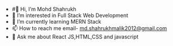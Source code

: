 - #👋 Hi, I’m Mohd Shahrukh
- 👀 I’m interested in Full Stack Web Development
- 🌱 I’m currently learning MERN Stack
- 📫 How to reach me email- md.shahrukhmalik2012@gmail.com
- 💬 Ask me about React JS,HTML,CSS and javascript
